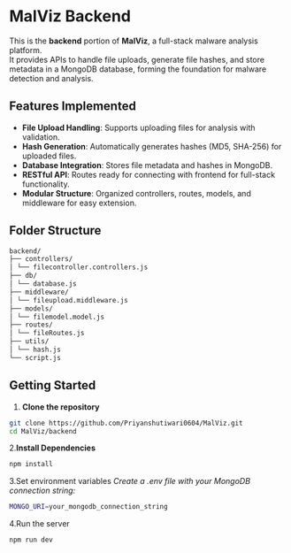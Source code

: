# MalViz Backend

This is the **backend** portion of **MalViz**, a full-stack malware analysis platform.  
It provides APIs to handle file uploads, generate file hashes, and store metadata in a MongoDB database, forming the foundation for malware detection and analysis.

## Features Implemented

- **File Upload Handling**: Supports uploading files for analysis with validation.
- **Hash Generation**: Automatically generates hashes (MD5, SHA-256) for uploaded files.
- **Database Integration**: Stores file metadata and hashes in MongoDB.
- **RESTful API**: Routes ready for connecting with frontend for full-stack functionality.
- **Modular Structure**: Organized controllers, routes, models, and middleware for easy extension.

## Folder Structure
```bash
backend/
├── controllers/
│ └── filecontroller.controllers.js
├── db/
│ └── database.js
├── middleware/
│ └── fileupload.middleware.js
├── models/
│ └── filemodel.model.js
├── routes/
│ └── fileRoutes.js
├── utils/
│ └── hash.js
└── script.js
```

## Getting Started

1. **Clone the repository**
```bash
git clone https://github.com/Priyanshutiwari0604/MalViz.git
cd MalViz/backend
```
2.**Install Dependencies**
```bash
npm install
```
3.Set environment variables
*Create a .env file with your MongoDB connection string:*
```bash
MONGO_URI=your_mongodb_connection_string
```
4.Run the server
```bash
npm run dev
```
